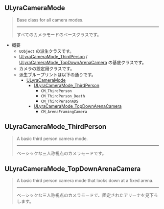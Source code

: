 ## ULyraCameraMode

> Base class for all camera modes.  
> 
> ----
> すべてのカメラモードのベースクラスです。  

* 概要
	* `UObject` の派生クラスです。
	* [ULyraCameraMode_ThirdPerson] / [ULyraCameraMode_TopDownArenaCamera] の基底クラスです。
	* カメラの設定用クラスです。
	* 派生ブループリントは以下の通りです。
		* [ULyraCameraMode]
			* [ULyraCameraMode_ThirdPerson]
				* `CM_ThirdPerson`
				* `CM_ThirdPerson_Death`
				* `CM_ThirdPersonADS`
			* [ULyraCameraMode_TopDownArenaCamera]
				* `CM_ArenaFramingCamera`

## ULyraCameraMode_ThirdPerson

> A basic third person camera mode.  
> 
> ----
> ベーシックな三人称視点のカメラモードです。 


## ULyraCameraMode_TopDownArenaCamera

> A basic third person camera mode that looks down at a fixed arena.  
> 
> ----
> ベーシックな三人称視点のカメラモードで、固定されたアリーナを見下ろします。 


<!--- ページ内のリンク --->

<!--- 自前の画像へのリンク --->

<!--- generated --->
[ULyraCameraMode]: #ulyracameramode
[ULyraCameraMode_ThirdPerson]: #ulyracameramodethirdperson
[ULyraCameraMode_TopDownArenaCamera]: #ulyracameramodetopdownarenacamera

